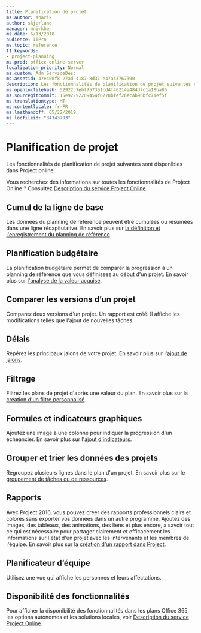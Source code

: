 ```yaml
---
title: Planification de projet
ms.author: sharik
author: skjerland
manager: mnirkhe
ms.date: 6/13/2018
audience: ITPro
ms.topic: reference
f1_keywords:
- project-planning
ms.prod: office-online-server
localization_priority: Normal
ms.custom: Adm_ServiceDesc
ms.assetid: 47e400f8-27ad-4187-8d31-e47ac3767300
description: Les fonctionnalités de planification de projet suivantes sont disponibles dans Project online.
ms.openlocfilehash: 52922c7ebf757351cd4f46214a484d7c1a18ba86
ms.sourcegitcommit: 15e92292209454f6778bfef26ecab96bfc71ef5f
ms.translationtype: MT
ms.contentlocale: fr-FR
ms.lasthandoff: 05/22/2019
ms.locfileid: "34343703"
---
```

# <a name="project-planning"></a>Planification de projet

Les fonctionnalités de planification de projet suivantes sont disponibles dans Project online.
  
Vous recherchez des informations sur toutes les fonctionnalités de Project Online ? Consultez [Description du service Project Online](project-online-service-description.md).
  
## <a name="baseline-rollup"></a>Cumul de la ligne de base
<a name="bkmk_Baselinerollup"> </a>

Les données du planning de référence peuvent être cumulées ou résumées dans une ligne récapitulative. En savoir plus sur [la définition et l'enregistrement du planning de référence](https://go.microsoft.com/fwlink/p/?LinkId=271346).
  
## <a name="budget-planning"></a>Planification budgétaire
<a name="bkmk_Budgetplanning"> </a>

La planification budgétaire permet de comparer la progression à un planning de référence que vous définissez au début d'un projet. En savoir plus sur [l'analyse de la valeur acquise](https://go.microsoft.com/fwlink/p/?LinkId=271336).
  
## <a name="compare-project-versions"></a>Comparer les versions d’un projet
<a name="bkmk_Compareprojectversions"> </a>

Comparez deux versions d'un projet. Un rapport est créé. Il affiche les modifications telles que l'ajout de nouvelles tâches.
  
## <a name="deadlines"></a>Délais
<a name="bkmk_Deadlines"> </a>

Repérez les principaux jalons de votre projet. En savoir plus sur l'[ajout de jalons](https://go.microsoft.com/fwlink/p/?LinkId=271339).
  
## <a name="filtering"></a>Filtrage
<a name="bkmk_Filtering"> </a>

Filtrez les plans de projet d'après une valeur du plan. En savoir plus sur la [création d'un filtre personnalisé](https://go.microsoft.com/fwlink/p/?LinkId=271341).
  
## <a name="formulas-and-graphical-indicators"></a>Formules et indicateurs graphiques
<a name="bkmk_Formulasandgraphicalindicators"> </a>

Ajoutez une image à une colonne pour indiquer la progression d'un échéancier. En savoir plus sur l'[ajout d'indicateurs](https://go.microsoft.com/fwlink/p/?LinkId=271340).
  
## <a name="group-and-sort-project-data"></a>Grouper et trier les données des projets
<a name="bkmk_GroupandsortProjectdata"> </a>

Regroupez plusieurs lignes dans le plan d'un projet. En savoir plus sur le [groupement de tâches ou de ressources](https://go.microsoft.com/fwlink/p/?LinkId=271326).
  
## <a name="reports"></a>Rapports
<a name="bkmk_Reports"> </a>

Avec Project 2016, vous pouvez créer des rapports professionnels clairs et colorés sans exporter vos données dans un autre programme. Ajoutez des images, des tableaux, des animations, des liens et plus encore, à savoir tout ce qui est nécessaire pour partager clairement et efficacement les informations sur l'état d'un projet avec les intervenants et les membres de l'équipe. En savoir plus sur la [création d'un rapport dans Project](https://go.microsoft.com/fwlink/p/?LinkId=271349).
  
## <a name="team-planner"></a>Planificateur d’équipe
<a name="bkmk_TeamPlanner"> </a>

Utilisez une vue qui affiche les personnes et leurs affectations. 
  
## <a name="feature-availability"></a>Disponibilité des fonctionnalités
<a name="bkmk_TeamPlanner"> </a>

Pour afficher la disponibilité des fonctionnalités dans les plans Office 365, les options autonomes et les solutions locales, voir [Description du service Project Online](project-online-service-description.md).
  

